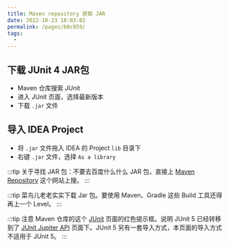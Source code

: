 ```yaml
---
title: Maven repository 获取 JAR
date: 2022-10-23 18:03:02
permalink: /pages/b0c959/
tags:
  - 
---
```


## 下载 JUnit 4 JAR包

- Maven 仓库搜索 JUnit
- 进入 JUnit 页面，选择最新版本
- 下载 `.jar` 文件

## 导入 IDEA Project

- 将 `.jar` 文件拖入 IDEA 的 Project `lib` 目录下
- 右键 `.jar` 文件，选择 `As a library`

:::tip
关于寻找 JAR 包：不要去百度什么什么 JAR 包，直接上 [Maven Repository](https://mvnrepository.com/) 这个网站上搜。
:::

:::tip
菜鸟儿老老实实下载 Jar 包。要使用 Maven、Gradle 这些 Build 工具还得再上一个 Level。
:::

:::tip
注意 Maven 仓库的这个 [JUnit](https://mvnrepository.com/artifact/junit/junit) 页面的红色提示框。说明 JUnit 5 已经转移到了 [JUnit Jupiter API](https://mvnrepository.com/artifact/org.junit.jupiter/junit-jupiter-api) 页面下。JUnit 5 另有一套导入方式，本页面的导入方式不适用于 JUnit 5。
:::
